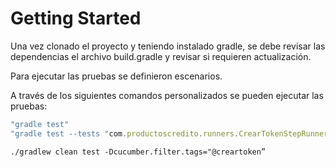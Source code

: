 # Getting Started

Una vez clonado el proyecto y teniendo instalado gradle, se debe revisar las dependencias el archivo build.gradle y revisar si requieren actualización.

Para ejecutar las pruebas se definieron escenarios.

A través de los siguientes comandos personalizados se pueden ejecutar las pruebas:

```jsx
"gradle test"
"gradle test --tests "com.productoscredito.runners.CrearTokenStepRunner" aggregate"
```


`./gradlew clean test -Dcucumber.filter.tags="@creartoken”`